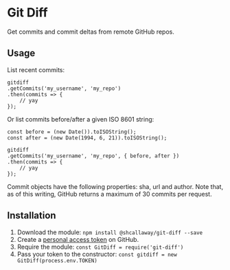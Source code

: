 # Git Diff

Get commits and commit deltas from remote GitHub repos.

## Usage 

List recent commits:

```
gitdiff
.getCommits('my_username', 'my_repo')
.then(commits => {
    // yay
});
```

Or list commits before/after a given ISO 8601 string:

```
const before = (new Date()).toISOString();
const after = (new Date(1994, 6, 21)).toISOString();

gitdiff
.getCommits('my_username', 'my_repo', { before, after })
.then(commits => {
    // yay
});
```

Commit objects have the following properties: sha, url and author. Note that, as of this writing, GitHub returns a maximum of 30 commits per request.

## Installation

1. Download the module: `npm install @shcallaway/git-diff --save`
2. Create a [personal access token](https://github.com/blog/1509-personal-api-tokens) on GitHub.
3. Require the module: `const GitDiff = require('git-diff')`
4. Pass your token to the constructor: `const gitdiff = new GitDiff(process.env.TOKEN)`
